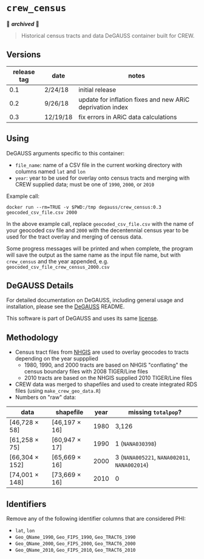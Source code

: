 # `crew_census`

🛑 **_archived_** 🛑


> Historical census tracts and data DeGAUSS container built for CREW.

## Versions

| release tag | date    | notes                                                     |
|-------------|---------|-----------------------------------------------------------|
| 0.1         | 2/24/18 | initial release                                           |
| 0.2         | 9/26/18 | update for inflation fixes and new ARiC deprivation index |
| 0.3         | 12/19/18| fix errors in ARiC data calculations                      |

## Using

DeGAUSS arguments specific to this container:

- `file_name`: name of a CSV file in the current working directory with columns named `lat` and `lon`
- `year`: year to be used for overlay onto census tracts and merging with CREW supplied data; must be one of `1990`, `2000`, or `2010`

Example call:

`docker run --rm=TRUE -v $PWD:/tmp degauss/crew_census:0.3 geocoded_csv_file.csv 2000`

In the above example call, replace `geocoded_csv_file.csv` with the name of your geocoded csv file and `2000` with the decentennial census year to be used for the tract overlay and merging of census data.

Some progress messages will be printed and when complete, the program will save the output as the same name as the input file name, but with `crew_census` and the year appended, e.g. `geocoded_csv_file_crew_census_2000.csv`

## DeGAUSS Details

For detailed documentation on DeGAUSS, including general usage and installation, please see the [DeGAUSS](https://github.com/cole-brokamp/DeGAUSS) README.

This software is part of DeGAUSS and uses its same [license](https://github.com/cole-brokamp/DeGAUSS/blob/master/LICENSE.txt).

## Methodology

- Census tract files from [NHGIS](https://www.nhgis.org/documentation/gis-data) are used to overlay geocodes to tracts depending on the year suppplied
    - 1980, 1990, and 2000 tracts are based on NHGIS "conflating" the census boundary files with 2008 TIGER/Line files
    - 2010 tracts are based on the NHGIS supplied 2010 TIGER/Line files
- CREW data was merged to shapefiles and used to create integrated RDS files (using `make_crew_geo_data.R`)
- Numbers on "raw" data:

| data           | shapefile     | year | missing `totalpop`?                            |
|----------------|---------------|------|----------------------------------------------|
| [46,728 × 58]  | [46,197 × 16] | 1980 | 3,126                                        |
| [61,258 × 75]  | [60,947 × 17] | 1990 | 1 (`NANA030398`)                             |
| [66,304 × 152] | [65,669 × 16] | 2000 | 3 (`NANA005221`, `NANA002011`, `NANA002014`) |
| [74,001 × 148] | [73,669 × 16] | 2010 | 0                                            |

## Identifiers

Remove any of the following identifier columns that are considered PHI:

- `lat`, `lon`
- `Geo_QName_1990`, `Geo_FIPS_1990`, `Geo_TRACT6_1990`
-  `Geo_QName_2000`, `Geo_FIPS_2000`, `Geo_TRACT6_2000`
-  `Geo_QName_2010`, `Geo_FIPS_2010`, `Geo_TRACT6_2010`
